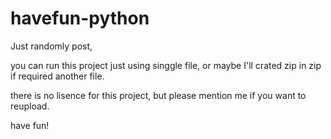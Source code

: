 # havefun-python
Just randomly post,

you can run this project just using singgle file, or maybe I'll crated zip in zip if required another file.

there is no lisence for this project, but please mention me if you want 
to reupload.

have fun!
